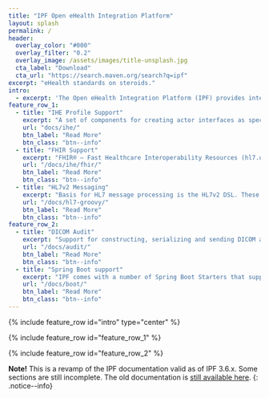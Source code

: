```yaml
---
title: "IPF Open eHealth Integration Platform"
layout: splash
permalink: /
header:
  overlay_color: "#000"
  overlay_filter: "0.2"
  overlay_image: /assets/images/title-unsplash.jpg
  cta_label: "Download"
  cta_url: "https://search.maven.org/search?q=ipf"
excerpt: "eHealth standards on steroids."
intro: 
  - excerpt: 'The Open eHealth Integration Platform (IPF) provides interfaces for health-care related integration solutions. An prominent example of an healthcare-related use case of IPF is the implementation of interfaces for transactions specified in Integrating the Healthcare Enterprise (IHE) profiles.'
feature_row_1:
  - title: "IHE Profile Support"
    excerpt: "A set of components for creating actor interfaces as specified in IHE and Continua integration profiles. IPF supports creation of actor interfaces for a large number of IHE profiles as well as for Continua profiles HRN and WAN."
    url: "docs/ihe/"
    btn_label: "Read More"
    btn_class: "btn--info"
  - title: "FHIR Support"
    excerpt: "FHIR® – Fast Healthcare Interoperability Resources (hl7.org/fhir) – is a next generation standards framework created by HL7 leveraging the latest web standards and applying a tight focus on implementability."
    url: "/docs/ihe/fhir/"
    btn_label: "Read More"
    btn_class: "btn--info"
  - title: "HL7v2 Messaging"
    excerpt: "Basis for HL7 message processing is the HL7v2 DSL. These provides the basis for implementing HL7 Message processing Camel routes as well as for processing HL7v2-based IHE transactions."
    url: "/docs/hl7-groovy/"
    btn_label: "Read More"
    btn_class: "btn--info"
feature_row_2:
  - title: "DICOM Audit"
    excerpt: "Support for constructing, serializing and sending DICOM audit messages."
    url: "/docs/audit/"
    btn_label: "Read More"
    btn_class: "btn--info"
  - title: "Spring Boot support"
    excerpt: "IPF comes with a number of Spring Boot Starters that support running eHealth applications in the Spring Boot runtime environment"
    url: "/docs/boot/"
    btn_label: "Read More"
    btn_class: "btn--info"
---
```


{% include feature_row id="intro" type="center" %}

{% include feature_row id="feature_row_1" %}

{% include feature_row id="feature_row_2" %}

**Note!** This is a revamp of the IPF documentation valid as of IPF 3.6.x. Some sections are still incomplete.
The old documentation is [still available here](https://oehf.github.io/ipf).
{: .notice--info}